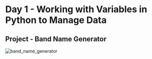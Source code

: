 # Day 1 - Working with Variables in Python to Manage Data

## Project - Band Name Generator
![band_name_generator](https://github.com/user-attachments/assets/87c82daf-9445-4fa1-a7bc-2cee790a8175)
